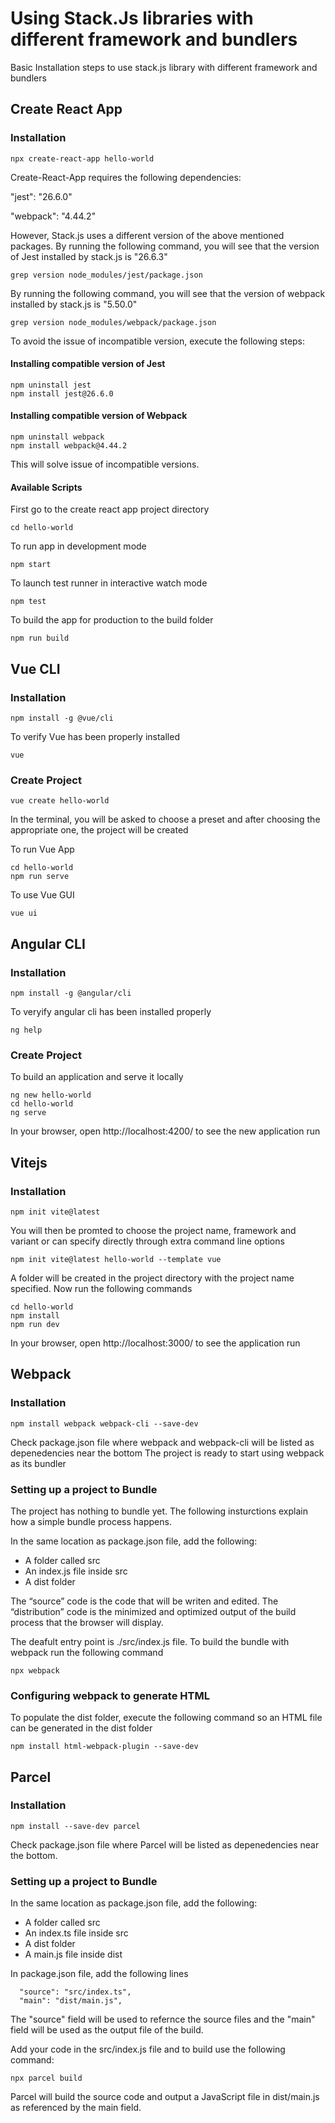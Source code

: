 # Using Stack.Js libraries with different framework and bundlers

Basic Installation steps to use stack.js library with different framework and bundlers

## Create React App
### Installation 
```
npx create-react-app hello-world
```
Create-React-App requires the following dependencies:

"jest": "26.6.0"

"webpack": "4.44.2"

However, Stack.js uses a different version of the above mentioned packages. 
By running the following command, you will see that the version of Jest installed by stack.js is "26.6.3"
```
grep version node_modules/jest/package.json
```
By running the following command, you will see that the version of webpack installed by stack.js is "5.50.0"
```
grep version node_modules/webpack/package.json
```
To avoid the issue of incompatible version, execute the following steps:

#### Installing compatible version of Jest
```
npm uninstall jest
npm install jest@26.6.0
```
#### Installing compatible version of Webpack
```
npm uninstall webpack
npm install webpack@4.44.2
```
This will solve issue of incompatible versions.

#### Available Scripts
First go to the create react app project directory
```
cd hello-world
```
To run app in development mode
```
npm start 
```
To launch test runner in interactive watch mode 
```
npm test
```
To build the app for production to the build folder
```
npm run build
```

## Vue CLI
### Installation

```
npm install -g @vue/cli
```
To verify Vue has been properly installed
```
vue 
```
### Create Project 
```
vue create hello-world
```
In the terminal, you will be asked to choose a preset and after choosing the appropriate one, the project will be created

To run Vue App
```
cd hello-world
npm run serve
```
To use Vue GUI
```
vue ui
```

## Angular CLI
### Installation
```
npm install -g @angular/cli
```
To veryify angular cli has been installed properly
```
ng help
```
### Create Project 
To build an application and serve it locally
```
ng new hello-world
cd hello-world
ng serve
```
In your browser, open http://localhost:4200/ to see the new application run


## Vitejs
### Installation
```
npm init vite@latest
```
You will then be promted to choose the project name, framework and variant or can specify directly through extra command line options
```
npm init vite@latest hello-world --template vue
```
A folder will be created in the project directory with the project name specified. Now run the following commands 
```
cd hello-world
npm install 
npm run dev 
```
In your browser, open http://localhost:3000/ to see the application run

## Webpack
### Installation
```
npm install webpack webpack-cli --save-dev
```
Check package.json file where webpack and webpack-cli will be listed as depenedencies near the bottom
The project is ready to start using webpack as its bundler

### Setting up a project to Bundle 
The project has nothing to bundle yet. The following insturctions explain how a simple bundle process happens.

In the same location as package.json file, add the following:

* A folder called src
* An index.js file inside src
* A dist folder

The “source” code is the code that will be writen and edited. The “distribution” code is the minimized and optimized output of the build process that the browser will display.

The deafult entry point is ./src/index.js file. To build the bundle with webpack run the following command
```
npx webpack
```
### Configuring webpack to generate HTML
To populate the dist folder, execute the following command so an HTML file can be generated in the dist folder
```
npm install html-webpack-plugin --save-dev
```

## Parcel
### Installation
```
npm install --save-dev parcel
```
Check package.json file where Parcel will be listed as depenedencies near the bottom.
### Setting up a project to Bundle 
In the same location as package.json file, add the following:

* A folder called src
* An index.ts file inside src
* A dist folder
* A main.js file inside dist

In package.json file, add the following lines 
```
  "source": "src/index.ts",
  "main": "dist/main.js",
```
The "source" field will be used to refernce the source files and the "main" field will be used as the output file of the build.

Add your code in the src/index.js file and to build use the following command:
```
npx parcel build
```
Parcel will build the source code and output a JavaScript file in dist/main.js as referenced by the main field.
